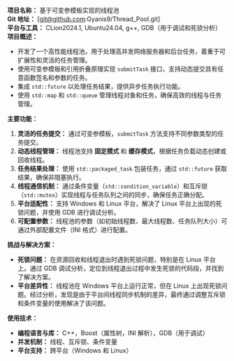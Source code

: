 **项目名称：** 基于可变参模板实现的线程池  
**Git 地址：** [git@github.com:Gyanis9/Thread_Pool.git]  
**平台与工具：** CLion2024.1, Ubuntu24.04, g++, GDB（用于调试和死锁分析）  
**项目概述：**
- 开发了一个高性能线程池，用于处理高并发网络服务器和后台任务，着重于可扩展性和灵活的任务管理。
- 使用可变参模板和引用折叠原理实现 `submitTask` 接口，支持动态提交具有任意函数签名和参数的任务。
- 集成 `std::future` 以处理任务结果，提供异步任务执行功能。
- 使用 `std::map` 和 `std::queue` 管理线程对象和任务，确保高效的线程与任务管理。

**主要功能：**
1. **灵活的任务提交：** 通过可变参模板，`submitTask` 方法支持不同参数类型的任务提交。
2. **动态线程管理：** 线程池支持 **固定模式** 和 **缓存模式**，根据任务负载动态创建或回收线程。
3. **任务结果处理：** 使用 `std::packaged_task` 包装任务，通过 `std::future` 获取结果，确保非阻塞执行。
4. **线程通信机制：** 通过条件变量（`std::condition_variable`）和互斥锁（`std::mutex`）实现线程与任务队列之间的同步，确保任务正确分配。
5. **平台适配性：** 支持 Windows 和 Linux 平台，解决了 Linux 平台上出现的死锁问题，并使用 GDB 进行调试分析。
6. **可配置参数：** 线程池的参数（如初始线程数、最大线程数、任务队列大小）可通过外部配置文件（INI 格式）进行配置。

**挑战与解决方案：**
- **死锁问题：** 在资源回收和线程退出时遇到死锁问题，特别是在 Linux 平台上。通过 GDB 调试分析，定位到线程退出过程中发生死锁的代码段，并找到了解决方案。
- **平台差异性：** 线程池在 Windows 平台上运行正常，但在 Linux 上出现死锁问题。经过分析，发现是由于平台间线程同步机制的差异，最终通过调整互斥锁和条件变量的使用解决了该问题。

**使用技术：**
- **编程语言与库：** C++，Boost（属性树，INI 解析），GDB（用于调试）
- **并发机制：** 线程、互斥锁、条件变量
- **平台支持：** 跨平台（Windows 和 Linux）

